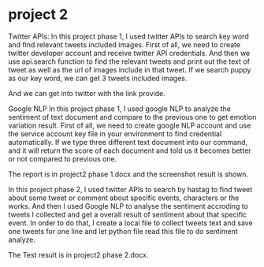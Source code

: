# project 2
Twitter APIs:
In this project phase 1, I used twitter APIs to search key word and find relevant tweets included images.
First of all, we need to create twitter developer account and receive twitter API credentials. And then we use api.search function to find the relevant tweets and print out the text of tweet as well as the url of images include in that tweet.
If we search puppy as our key word, we can get 3 tweets included images.
 

 
And we can get into twitter with the link provide.

Google NLP
In this project phase 1, I used google NLP to analyze the sentiment of text document and compare to the previous one to get emotion variation result. First of all, we need to create google NLP account and use the service account key file in your environment to find credential automatically.
If we type three different text document into our command, and it will return the score of each document and told us it becomes better or not compared to previous one.


The report is in project2 phase 1.docx and the screenshot result is shown. 
 
In this project phase 2, I used twitter APIs to search by hastag to find tweet about some tweet or comment about specific events, characters or the works. And then I used Google NLP to analyse the sentiment accroding to tweets I collected and get a overall result of sentiment about that specific event. In order to do that, I create a local file to collect
tweets text and save one tweets for one line and let python file read this file to do sentiment analyze.

The Test result is in project2 phase 2.docx.
